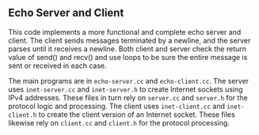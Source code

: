 ## Echo Server and Client

This code implements a more functional and complete echo server and
client. The client sends messages terminated by a newline, and the
server parses until it receives a newline. Both client and server
check the return value of send() and recv() and use loops to be sure
the entire message is sent or received in each case.

The main programs are in `echo-server.cc` and `echo-client.cc`. The
server uses `inet-server.cc` and `inet-server.h` to create Internet
sockets using IPv4 addresses. These files in turn rely on `server.cc`
and `server.h` for the protocol logic and processing. The client uses
`inet-client.cc` and `inet-client.h` to create the client version of
an Internet socket. These files likewise rely on `client.cc` and
`client.h` for the protocol processing.


